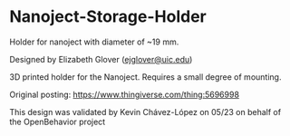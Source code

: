 # Nanoject-Storage-Holder

Holder for nanoject with diameter of ~19 mm.

Designed by Elizabeth Glover (ejglover@uic.edu)

3D printed holder for the Nanoject. Requires a small degree of mounting.

Original posting: https://www.thingiverse.com/thing:5696998

This design was validated by Kevin Chávez-López on 05/23 on behalf of the OpenBehavior project

